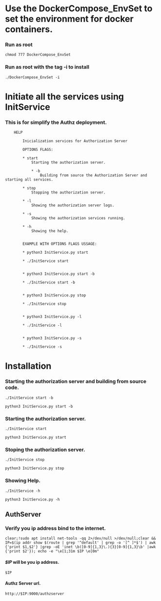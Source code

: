 # Use the DockerCompose_EnvSet to set the environment for docker containers.
### Run as root
````
chmod 777 DockerCompose_EnvSet
````

### Run as root with the tag -i to install
````
./DockerCompose_EnvSet -i
````

# Initiate all the services using InitService
### This is for simplify the Authz deployment.

````
    HELP

        Inicialization services for Authorization Server

        OPTIONS FLAGS:

        * start
            Starting the authorization server.

            * -b
                Building from source the Authorization Server and starting all services. 
        
        * stop
            Stopping the authorization server.
        
        * -l
            Showing the authorization server logs.
        
        * -s
            Showing the authorization services running.

        * -h
            Showing the help.


        EXAMPLE WITH OPTIONS FLAGS USSAGE:

        * python3 InitService.py start

        * ./InitService start


        * python3 InitService.py start -b

        * ./InitService start -b


        * python3 InitService.py stop

        * ./InitService stop


        * python3 InitService.py -l

        * ./InitService -l


        * python3 InitService.py -s

        * ./InitService -s

````
# Installation


### Starting the authorization server and building from source code.
````
./InitService start -b
````

````
python3 InitService.py start -b
````

### Starting the authorization server.
````
./InitService start
````

````
python3 InitService.py start
````

### Stoping the authorization server.
````
./InitService stop
````

````
python3 InitService.py stop
````

### Showing Help.
````
./InitService -h
````

````
python3 InitService.py -h
````

## AuthServer

### Verify you ip address bind to the internet.
````
clear;!sudo apt install net-tools -qq 2>/dev/null >/dev/null;clear && IP=$(ip addr show $(route | grep '^default' | grep -o '[^ ]*$') | awk {'print $1,$2'} |grep -oE 'inet \b([0-9]{1,3}\.){3}[0-9]{1,3}\b' |awk {'print $2'}); echo -e "\e[1;31m $IP \e[0m"
````

#### *$IP* will be you ip address.
````
$IP
````
#### Authz Server url.
````
http://$IP:9000/authzserver
````

